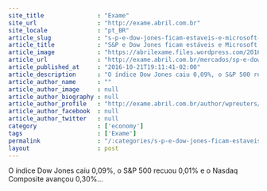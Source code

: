 ```yaml
---
site_title               : "Exame"
site_url                 : "http://exame.abril.com.br"
site_locale              : "pt_BR"
article_slug             : "s-p-e-dow-jones-ficam-estaveis-e-microsoft-atinge-recorde"
article_title            : "S&P e Dow Jones ficam estáveis e Microsoft atinge recorde"
article_image            : "https://abrilexame.files.wordpress.com/2016/09/size_960_16_9_dow-jones-1488.jpg?quality=70&strip=all&w=960"
article_url              : "http://exame.abril.com.br/mercados/sp-e-dow-jones-ficam-estaveis-e-microsoft-atinge-recorde/"
article_published_at     : "2016-10-21T19:11:41-02:00"
article_description      : "O índice Dow Jones caiu 0,09%, o S&P 500 recuou 0,01% e o Nasdaq Composite avançou 0,30%..."
article_author_name      : ""
article_author_image     : null
article_author_biography : null
article_author_profile   : "http://exame.abril.com.br/author/wpreuters/"
article_author_facebook  : null
article_author_twitter   : null
category                 : ['economy']
tags                     : ['Exame']
permalink                : "/:categories/s-p-e-dow-jones-ficam-estaveis-e-microsoft-atinge-recorde/"
layout                   : post
---
```


O índice Dow Jones caiu 0,09%, o S&P 500 recuou 0,01% e o Nasdaq Composite avançou 0,30%...
